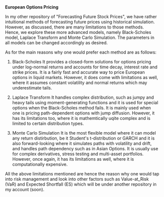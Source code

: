 **European Options Pricing**

In my other repository of "Forecasting Future Stock Prices", we have rather intuitional methods of forecasting future prices using historical simulation. However, as discussed, there are many limitations to those methods. Hence, we explore these more advanced models, namely Black-Scholes model, Laplace Transform and Monte Carlo Simulation. 
The parameters in all models can be changed accordingly as desired. 

As for the main reasons why one would prefer each method are as follows:

1. Black-Scholes
   It provides a closed-form solutions for options pricing under log-normal returns and accounts for time decay, interest rate and strike prices. It is a fairly fast and accurate way to price European options in liquid markets. However, it does come with limitations as well, where it assumes constant volatility and normal returns which may underestimate tails.

2. Laplace Transform 
   It handles complex distribution, such as jumpy and heavy tails using moment-generating functions and it is used for special options when the Black-Scholes method fails. It is mainly used when one is pricing path-dependent options with jump diffusion. However, it has its limitations too, where it is mathemtically uqite complex and is limited to certain distribution types.

3. Monte Carlo Simulation
   It is the most flexible model where it can model any return distirbution, be it Student's t-distribution or GARCH and it is also forward-looking where it simulates paths with volatility and drift, and handles path dependency such as in Asian Options. It is usually use for complex derivatives, stress testing and multi-asset portfolios. However, once again, it has its limitations as well, where it is computationally expensive.

All the above limitations mentioned are hence the reason why one would tap into risk management and look into other factors such as Value-at_Risk (VaR) and Expected Shortfall (ES) which will be under another repository in my account (soon). 
